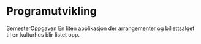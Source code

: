 # Programutvikling
SemesterOppgaven
En liten applikasjon der arrangementer og billettsalget til en kulturhus blir listet opp. 
